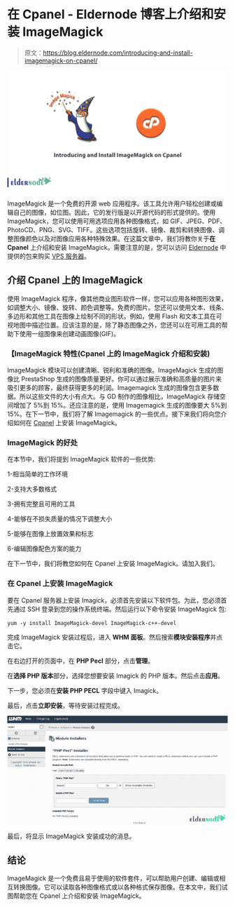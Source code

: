 # 在 Cpanel - Eldernode 博客上介绍和安装 ImageMagick

> 原文：<https://blog.eldernode.com/introducing-and-install-imagemagick-on-cpanel/>

![](img/6e840afd304e01910de0f04ffa49693e.png)

ImageMagick 是一个免费的开源 web 应用程序。该工具允许用户轻松创建或编辑自己的图像，如位图。因此，它的发行版是以开源代码的形式提供的。使用 ImageMagick，您可以使用可用选项应用各种图像格式，如 GIF、JPEG、PDF、PhotoCD、PNG、SVG、TIFF。这些选项包括旋转、镜像、裁剪和转换图像、调整图像颜色以及对图像应用各种特殊效果。在这篇文章中，我们将教你关于**在 Cpanel** 上介绍和安装 ImageMagick。需要注意的是，您可以访问 [Eldernode](https://eldernode.com/) 中提供的包来购买 [VPS 服务器](https://eldernode.com/vps/)。

## **介绍 Cpanel 上的 ImageMagick**

使用 ImageMagick 程序，像其他商业图形软件一样，您可以应用各种图形效果，如调整大小、镜像、旋转、颜色调整等。免费的图片。您还可以使用文本、线条、多边形和其他工具在图像上绘制不同的形状。例如，使用 Flash 和文本工具在可视地图中描述位置。应该注意的是，除了静态图像之外，您还可以在可用工具的帮助下使用一组图像来创建动画图像(GIF)。

### **【ImageMagick 特性(Cpanel 上的 ImageMagick 介绍和安装)**

ImageMagick 模块可以创建清晰、锐利和准确的图像。ImageMagick 生成的图像比 PrestaShop 生成的图像质量更好。你可以通过展示准确和高质量的图片来吸引更多的顾客，最终获得更多的利润。Imagemagick 生成的图像包含更多数据。所以这些文件的大小有点大。与 GD 制作的图像相比，ImageMagick 存储空间增加了 5%到 15%。还应注意的是，使用 Imagemagick 生成的图像要大 5%到 15%。在下一节中，我们将了解 Imagemagick 的一些优点。接下来我们将向您介绍如何在 [Cpanel](https://blog.eldernode.com/tag/cpanel/) 上安装 ImageMagick。

### **ImageMagick 的好处**

在本节中，我们将提到 ImageMagick 软件的一些优势:

1-相当简单的工作环境

2-支持大多数格式

3-拥有完整且可用的工具

4-能够在不损失质量的情况下调整大小

5-能够在图像上放置效果和标志

6-编辑图像配色方案的能力

在下一节中，我们将教您如何在 Cpanel 上安装 ImageMagick。请加入我们。

### **在 Cpanel 上安装 ImageMagick**

要在 Cpanel 服务器上安装 Imagick，必须首先安装以下软件包。为此，您必须首先通过 SSH 登录到您的操作系统终端。然后运行以下命令安装 ImageMagick 包:

```
yum -y install ImageMagick-devel ImageMagick-c++-devel
```

完成 ImageMagick 安装过程后，进入 **WHM 面板**。然后搜索**模块安装程序**并点击它。

在右边打开的页面中，在 **PHP Pecl** 部分，点击**管理**。

在**选择 PHP 版本**部分，选择您想要安装 Imagick 的 PHP 版本。然后点击**应用**。

下一步，您必须在**安装 PHP PECL** 字段中键入 Imagick。

最后，点击**立即安装**，等待安装过程完成。

![how to install imagick on cpanel](img/9c71dfb3de48fcecccb2120776d54ff5.png)

最后，将显示 ImageMagick 安装成功的消息。

## 结论

ImageMagick 是一个免费且易于使用的软件套件，可以帮助用户创建、编辑或相互转换图像。它可以读取各种图像格式或以各种格式保存图像。在本文中，我们试图帮助您在 Cpanel 上介绍和安装 ImageMagick。